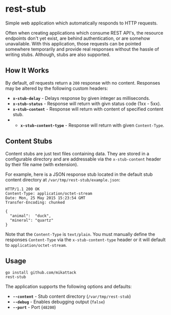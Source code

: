 # rest-stub

Simple web application which automatically responds to HTTP requests.

Often when creating applications which consume REST API's, the resource endpoints don't yet exist, are behind authentication, or are somehow unavailable.  With this application, those requests can be pointed somewhere temporarily and provide real responses without the hassle of writing stubs.  Although, stubs are also supported.

## How It Works

By default, _all_ requests return a `200` response with no content.  Responses may be altered by the following custom headers:

- **`x-stub-delay`** - Delays response by given integer as milliseconds.
- **`x-stub-status`** - Response will return with givn status code (1xx - 5xx).
- **`x-stub-content`** - Response will return with content of specified content stub.
- - **`x-stub-content-type`** - Response will return with given `Content-Type`.

## Content Stubs

Content stubs are just text files containing data.  They are stored in a configurable directory and are addressable via the `x-stub-content` header by their file name (with extension).

For example, here is a JSON response stub located in the default stub content directory at `/var/tmp/rest-stub/example.json`:

```
HTTP/1.1 200 OK
Content-Type: application/octet-stream
Date: Mon, 25 May 2015 15:23:54 GMT
Transfer-Encoding: chunked

{
  "animal":  "duck",
  "mineral": "quartz"
}
```

Note that the `Content-Type` is `text/plain`.  You must manually define the responses `Content-Type` via the `x-stub-content-type` header or it will default to `application/octet-stream`.

## Usage

```
go install github.com/mikattack
rest-stub
```

The application supports the following options and defaults:

- **`--content`** - Stub content directory (`/var/tmp/rest-stub`)
- **`--debug`** - Enables debugging output (`false`)
- **`--port`** - Port (`48200`)
